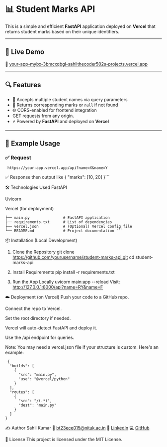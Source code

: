 # 📊 Student Marks API

This is a simple and efficient **FastAPI** application deployed on **Vercel** that returns student marks based on their unique identifiers.

---

## 🚀 Live Demo

🔗 [your-app-mybx-3bmcxqbgl-sahilthecoder502s-projects.vercel.app](your-app-mybx-3bmcxqbgl-sahilthecoder502s-projects.vercel.app)

---

## 🔍 Features

- 🔄 Accepts multiple student names via query parameters
- 📘 Returns corresponding marks or `null` if not found
- 🌐 CORS-enabled for frontend integration
-  GET requests from any origin.
- ⚡ Powered by **FastAPI** and deployed on **Vercel**

---

## 🧪 Example Usage

### ✅ Request
``` https://your-app.vercel.app/api?name=X&name=Y```


✅ Response
 then  output like
 { "marks": [10, 20] }```


 🛠️ Technologies Used
FastAPI

Uvicorn

Vercel (for deployment)

```
├── main.py               # FastAPI application
├── requirements.txt      # List of dependencies
├── vercel.json           # (Optional) Vercel config file
└── README.md             # Project documentation ```
```


📦 Installation (Local Development)

1. Clone the Repository
git clone https://github.com/yourusername/student-marks-api.git
cd student-marks-api

2. Install Requirements
   pip install -r requirements.txt
3. Run the App Locally
 uvicorn main:app --reload
Visit: http://127.0.0.1:8000/api?name=RY&name=F

☁️ Deployment (on Vercel)
Push your code to a GitHub repo.

Connect the repo to Vercel.

Set the root directory if needed.

Vercel will auto-detect FastAPI and deploy it.

Use the /api endpoint for queries.

Note: You may need a vercel.json file if your structure is custom. Here's an example:
```
 {
  "builds": [
    {
      "src": "main.py",
      "use": "@vercel/python"
    }
  ],
  "routes": [
    {
      "src": "/(.*)",
      "dest": "main.py"
    }
  ]
}
```

✍️ Author
Sahil Kumar
📧 bt23ece015@nituk.ac.in
🔗 [LinkedIn](https://www.linkedin.com/in/sahil-kumar-1645a3324?lipi=urn%3Ali%3Apage%3Ad_flagship3_profile_view_base_contact_details%3BsZ9%2BLcdJRjif4SB7%2FFO1%2BQ%3D%3D)
💻 [GitHub](https://github.com/24f2000164/)

📄 License
This project is licensed under the MIT License.


 
